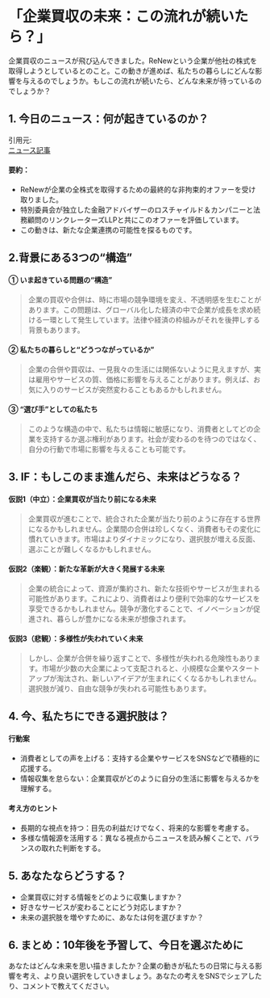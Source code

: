 # 「企業買収の未来：この流れが続いたら？」

企業買収のニュースが飛び込んできました。ReNewという企業が他社の株式を取得しようとしているとのこと。この動きが進めば、私たちの暮らしにどんな影響を与えるのでしょうか。もしこの流れが続いたら、どんな未来が待っているのでしょうか？

## 1. 今日のニュース：何が起きているのか？
引用元:  
[ニュース記事](https://www.thehindubusinessline.com/markets/stock-markets/renew-gets-final-non-binding-offer-to-acquire-share-capital-of-company/article69771215.ece)

#### 要約：
- ReNewが企業の全株式を取得するための最終的な非拘束的オファーを受け取りました。
- 特別委員会が独立した金融アドバイザーのロスチャイルド＆カンパニーと法務顧問のリンクレーターズLLPと共にこのオファーを評価しています。
- この動きは、新たな企業連携の可能性を探るものです。

## 2.背景にある3つの“構造”

#### ① いま起きている問題の“構造”
> 企業の買収や合併は、時に市場の競争環境を変え、不透明感を生むことがあります。この問題は、グローバル化した経済の中で企業が成長を求め続ける一環として発生しています。法律や経済の枠組みがそれを後押しする背景もあります。

#### ② 私たちの暮らしと“どうつながっているか”
> 企業の合併や買収は、一見我々の生活には関係ないように見えますが、実は雇用やサービスの質、価格に影響を与えることがあります。例えば、お気に入りのサービスが突然変わることもあるかもしれません。

#### ③ “選び手”としての私たち
> このような構造の中で、私たちは情報に敏感になり、消費者としてどの企業を支持するか選ぶ権利があります。社会が変わるのを待つのではなく、自分の行動で市場に影響を与えることも可能です。

## 3. IF：もしこのまま進んだら、未来はどうなる？

#### 仮説1（中立）：企業買収が当たり前になる未来  
> 企業買収が進むことで、統合された企業が当たり前のように存在する世界になるかもしれません。企業間の合併は珍しくなく、消費者もその変化に慣れていきます。市場はよりダイナミックになり、選択肢が増える反面、選ぶことが難しくなるかもしれません。

#### 仮説2（楽観）：新たな革新が大きく発展する未来  
> 企業の統合によって、資源が集約され、新たな技術やサービスが生まれる可能性があります。これにより、消費者はより便利で効率的なサービスを享受できるかもしれません。競争が激化することで、イノベーションが促進され、暮らしが豊かになる未来が想像されます。

#### 仮説3（悲観）：多様性が失われていく未来  
> しかし、企業が合併を繰り返すことで、多様性が失われる危険性もあります。市場が少数の大企業によって支配されると、小規模な企業やスタートアップが淘汰され、新しいアイデアが生まれにくくなるかもしれません。選択肢が減り、自由な競争が失われる可能性もあります。

## 4. 今、私たちにできる選択肢は？
#### 行動案
- 消費者としての声を上げる：支持する企業やサービスをSNSなどで積極的に応援する。
- 情報収集を怠らない：企業買収がどのように自分の生活に影響を与えるかを理解する。

#### 考え方のヒント
- 長期的な視点を持つ：目先の利益だけでなく、将来的な影響を考慮する。
- 多様な情報源を活用する：異なる視点からニュースを読み解くことで、バランスの取れた判断をする。

## 5. あなたならどうする？
- 企業買収に対する情報をどのように収集しますか？
- 好きなサービスが変わることにどう対応しますか？
- 未来の選択肢を増やすために、あなたは何を選びますか？

## 6. まとめ：10年後を予習して、今日を選ぶために
あなたはどんな未来を思い描きましたか？企業の動きが私たちの日常に与える影響を考え、より良い選択をしていきましょう。あなたの考えをSNSでシェアしたり、コメントで教えてください。